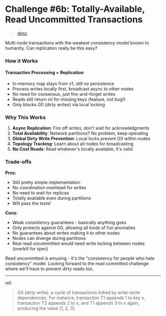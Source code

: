 # Challenge #6b: Totally-Available, Read Uncommitted Transactions 
> [desc](https://fly.io/dist-sys/6b/)

Multi-node transactions with the weakest consistency model known to humanity. 
Can replication really be this easy?

### How it Works

#### Transaction Processing + Replication
- In-memory map stays from v1, still no persistence
- Process writes locally first, broadcast async to other nodes
- No need for consensus, just fire-and-forget writes
- Reads still return nil for missing keys (feature, not bug!)
- Only blocks G0 (dirty writes) via local locking

### Why This Works
1. **Async Replication**: Fire off writes, don't wait for acknowledgments
2. **Total Availability**: Network partitions? No problem, keep operating
3. **Global Dirty Write Prevention**: Local locks prevent G0 within nodes
4. **Topology Tracking**: Learn about all nodes for broadcasting
5. **No Cost Reads**: Read whatever's locally available, it's valid

### Trade-offs
**Pros:**
- Still pretty simple implementation
- No coordination overhead for writes
- No need to wait for replicas
- Totally available even during partitions
- Will pass the tests! 

**Cons:**
- Weak consistency guarantees - basically anything goes
- Only protects against G0, allowing all kinds of fun anomalies
- No guarantees about writes making it to other nodes
- Nodes can diverge during partitions
- Real read uncommitted would need write locking between nodes (overkill for spec)

Read uncommitted is amusing - it's the "consistency for people who hate consistency" model. 
Looking forward to the read committed challenge where we'll have to prevent dirty reads too.

---

ref:

> G0 (dirty write): a cycle of transactions linked by write-write dependencies. For instance, transaction T1 appends 1 to key x, transaction T2 appends 2 to x, and T1 appends 3 to x again, producing the value [1, 2, 3].